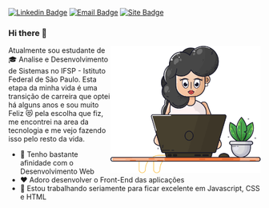 

[![Linkedin Badge](https://img.shields.io/badge/-Linkedin-0a66c2?style=flat&logo=Linkedin&logoColor=white)](https://www.linkedin.com/in/vanessa-helena-79822996/)
[![Email Badge](https://img.shields.io/badge/-E--mail-107bd5?style=flat&logo=microsoft-outlook&logoColor=white)](mailto:vanessa.helena@aluno.ifsp.edu.br)
[![Site Badge](https://img.shields.io/badge/-Site-343a40?style=flat&logo=hexo&logoColor=white)](https://vanessa-helena.github.io/portifolioVanessaHelena/)

### Hi there 👋
<img align="right" src="/img/desk_woman_workspace_office_girl_working_icon_179771.svg" width="300"/>
<!--
**Vanessa-Helena/Vanessa-Helena** is a ✨ _special_ ✨ repository because its `README.md` (this file) appears on your GitHub profile.-->

Atualmente sou estudante de :mortar_board: Analise e Desenvolvimento de Sistemas  no IFSP - Istituto Federal de São Paulo. Esta etapa da minha vida é uma transição de carreira que optei há alguns anos e sou muito Feliz :heart_eyes_cat: pela escolha que fiz, me encontrei na area da tecnologia e me vejo fazendo isso pelo resto da vida.

- :trident: Tenho bastante afinidade com  o Desenvolvimento Web 
- :heart: Adoro desenvolver o Front-End das aplicações
- :microscope: Estou trabalhando seriamente para ficar excelente em Javascript, CSS e HTML

